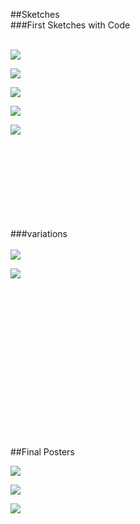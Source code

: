 ##Sketches
<br>
###First Sketches with Code
<br><br>


![](schetsen/schets1.jpg)

![](schetsen/schets2.jpg)

![](schetsen/schets3.jpg)

![](schetsen/schets4.jpg)

![](schetsen/schets6.jpg)

<br><br><br><br><br><br><br><br>
###variations
<br><br>
![](schetsen/schets11.jpg)

![](schetsen/schets7.jpg)
<br><br><br><br><br><br><br><br>

<br><br><br><br><br><br><br><br>
##Final Posters

![](schetsen/schets8.jpg)

![](schetsen/schets9.jpg)

![](schetsen/schets10.jpg)
